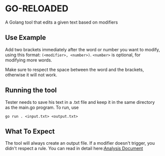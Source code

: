 # GO-RELOADED

A Golang tool that edits a given text based on modifiers

## Use Example

Add two brackets immediately after the word or number you want to modify, using this format: ``` (<modifier>, <number>) ```.
```<number>``` is optional, for modifying more words.

Make sure to respect the space between the word and the brackets, otherwise it will not work.

## Running the tool

Tester needs to save his text in a .txt file and keep it in the same directory as the main.go program. To run, use 
```
go run . <input.txt> <output.txt>
```

## What To Expect

The tool will always create an output file. If a modifier doesn't trigger, you didn't respect a rule. You can read in detail here:[Analysis Document](docs/analysis.md)
